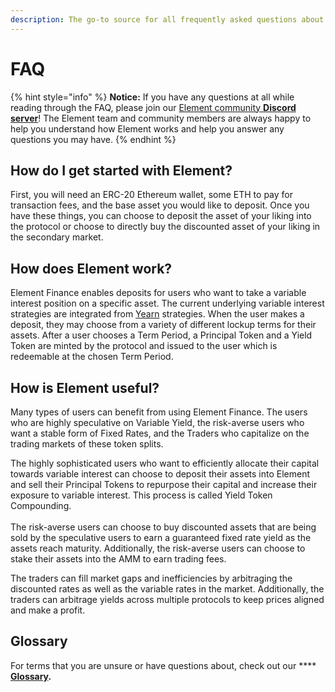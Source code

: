 ```yaml
---
description: The go-to source for all frequently asked questions about Element Finance!
---
```


# FAQ

{% hint style="info" %}
**Notice:** If you have any questions at all while reading through the FAQ, please join our [Element community **Discord server**](https://element.fi/discord)! The Element team and community members are always happy to help you understand how Element works and help you answer any questions you may have.
{% endhint %}

## How do I get started with Element?

First, you will need an ERC-20 Ethereum wallet, some ETH to pay for transaction fees, and the base asset you would like to deposit. Once you have these things, you can choose to deposit the asset of your liking into the protocol or choose to directly buy the discounted asset of your liking in the secondary market.

## How does Element work?

Element Finance enables deposits for users who want to take a variable interest position on a specific asset. The current underlying variable interest strategies are integrated from [Yearn](https://yearn.finance) strategies. When the user makes a deposit, they may choose from a variety of different lockup terms for their assets. After a user chooses a Term Period, a Principal Token and a Yield Token are minted by the protocol and issued to the user which is redeemable at the chosen Term Period.

## How is Element useful?

Many types of users can benefit from using Element Finance. The users who are highly speculative on Variable Yield, the risk-averse users who want a stable form of Fixed Rates, and the Traders who capitalize on the trading markets of these token splits.

The highly sophisticated users who want to efficiently allocate their capital towards variable interest can choose to deposit their assets into Element and sell their Principal Tokens to repurpose their capital and increase their exposure to variable interest. This process is called Yield Token Compounding.\
\
The risk-averse users can choose to buy discounted assets that are being sold by the speculative users to earn a guaranteed fixed rate yield as the assets reach maturity. Additionally, the risk-averse users can choose to stake their assets into the AMM to earn trading fees.

The traders can fill market gaps and inefficiencies by arbitraging the discounted rates as well as the variable rates in the market. Additionally, the traders can arbitrage yields across multiple protocols to keep prices aligned and make a profit.

## Glossary

For terms that you are unsure or have questions about, check out our **** [**Glossary**](https://app.gitbook.com/@docs-element-finance/s/element-developer-docs/documents/glossary)**.**

